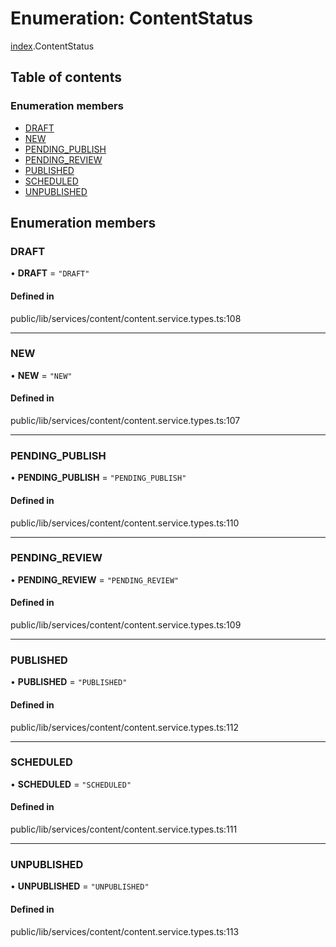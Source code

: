 # Enumeration: ContentStatus

[index](../wiki/index).ContentStatus

## Table of contents

### Enumeration members

- [DRAFT](../wiki/index.ContentStatus#draft-1)
- [NEW](../wiki/index.ContentStatus#new-1)
- [PENDING\_PUBLISH](../wiki/index.ContentStatus#pending_publish-1)
- [PENDING\_REVIEW](../wiki/index.ContentStatus#pending_review-1)
- [PUBLISHED](../wiki/index.ContentStatus#published-1)
- [SCHEDULED](../wiki/index.ContentStatus#scheduled-1)
- [UNPUBLISHED](../wiki/index.ContentStatus#unpublished-1)

## Enumeration members

### DRAFT

• **DRAFT** = `"DRAFT"`

#### Defined in

public/lib/services/content/content.service.types.ts:108

___

### NEW

• **NEW** = `"NEW"`

#### Defined in

public/lib/services/content/content.service.types.ts:107

___

### PENDING\_PUBLISH

• **PENDING\_PUBLISH** = `"PENDING_PUBLISH"`

#### Defined in

public/lib/services/content/content.service.types.ts:110

___

### PENDING\_REVIEW

• **PENDING\_REVIEW** = `"PENDING_REVIEW"`

#### Defined in

public/lib/services/content/content.service.types.ts:109

___

### PUBLISHED

• **PUBLISHED** = `"PUBLISHED"`

#### Defined in

public/lib/services/content/content.service.types.ts:112

___

### SCHEDULED

• **SCHEDULED** = `"SCHEDULED"`

#### Defined in

public/lib/services/content/content.service.types.ts:111

___

### UNPUBLISHED

• **UNPUBLISHED** = `"UNPUBLISHED"`

#### Defined in

public/lib/services/content/content.service.types.ts:113
